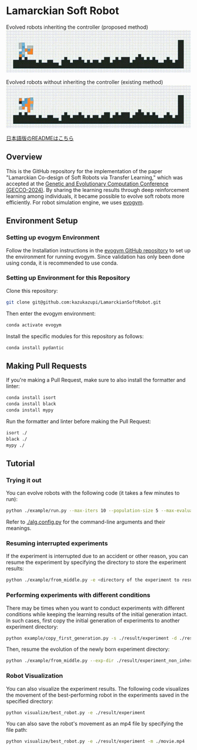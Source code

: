 # Lamarckian Soft Robot

Evolved robots inheriting the controller (proposed method)
![with controller inherit](images/figure5a_proposed.gif)

Evolved robots without inheriting the controller (existing method)
![without controller inherit](images/figure5b_existing.gif)

[日本語版のREADMEはこちら](./README-ja.md)

## Overview
This is the GitHub repository for the implementation of the paper "Lamarckian Co-design of Soft Robots via Transfer Learning," which was accepted at the [Genetic and Evolutionary Computation Conference (GECCO-2024)](http://gecco-2024.sigevo.org/HomePage). By sharing the learning results through deep reinforcement learning among individuals, it became possible to evolve soft robots more efficiently. For robot simulation engine, we uses [evogym](https://evolutiongym.github.io/).

## Environment Setup

### Setting up evogym Environment
Follow the Installation instructions in the [evogym GitHub repository](https://github.com/EvolutionGym/evogym) to set up the environment for running evogym. Since validation has only been done using conda, it is recommended to use conda.

### Setting up Environment for this Repository
Clone this repository:
```bash
git clone git@github.com:kazukazupi/LamarckianSoftRobot.git
```

Then enter the evogym environment:
```bash
conda activate evogym
```
Install the specific modules for this repository as follows:

```bash
conda install pydantic
```

## Making Pull Requests
If you're making a Pull Request, make sure to also install the formatter and linter:

```bash
conda install isort
conda install black
conda install mypy
```

Run the formatter and linter before making the Pull Request:
```bash
isort ./
black ./
mypy ./
```

## Tutorial
### Trying it out
You can evolve robots with the following code (it takes a few minutes to run):
```bash
python ./example/run.py --max-iters 10 --population-size 5 --max-evaluations 10 --exp-dir ./result/experiment
```
Refer to [./alg.config.py](./alg/config.py) for the command-line arguments and their meanings.

### Resuming interrupted experiments
If the experiment is interrupted due to an accident or other reason, you can resume the experiment by specifying the directory to store the experiment results:
```bash
python ./example/from_middle.py -e <directory of the experiment to resume>
```

### Performing experiments with different conditions
There may be times when you want to conduct experiments with different conditions while keeping the learning results of the initial generation intact. In such cases, first copy the initial generation of experiments to another experiment directory:
```bash
python example/copy_first_generation.py -s ./result/experiment -d ./result/experiment_non_inherit -n
```
Then, resume the evolution of the newly born experiment directory:
```bash
python ./example/from_middle.py --exp-dir ./result/experiment_non_inherit
```

### Robot Visualization
You can also visualize the experiment results. The following code visualizes the movement of the best-performing robot in the experiments saved in the specified directory:
```bash
python visualize/best_robot.py -e ./result/experiment
```
You can also save the robot's movement as an mp4 file by specifying the file path:
```bash
python visualize/best_robot.py -e ./result/experiment -m ./movie.mp4
```
